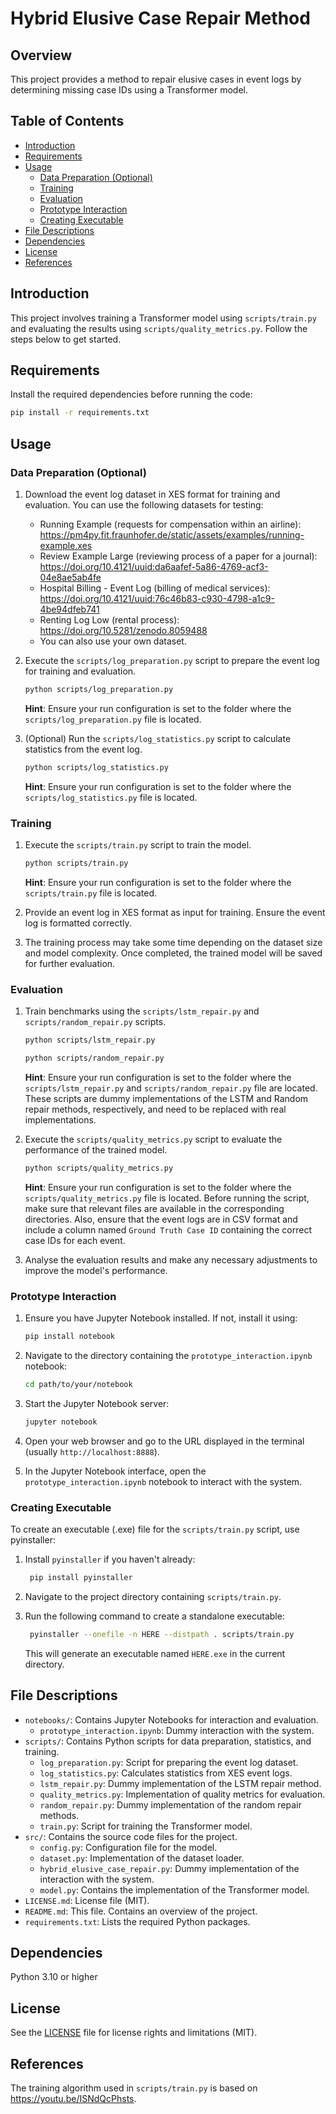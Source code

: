 # Hybrid Elusive Case Repair Method

## Overview

This project provides a method to repair elusive cases in event logs by determining missing case IDs using a
Transformer model.

## Table of Contents

- [Introduction](#introduction)
- [Requirements](#requirements)
- [Usage](#usage)
    - [Data Preparation (Optional)](#data-preparation-optional)
    - [Training](#training)
    - [Evaluation](#evaluation)
    - [Prototype Interaction](#prototype-interaction)
    - [Creating Executable](#creating-executable)
- [File Descriptions](#file-descriptions)
- [Dependencies](#dependencies)
- [License](#license)
- [References](#references)

## Introduction

This project involves training a Transformer model using `scripts/train.py` and evaluating the results using
`scripts/quality_metrics.py`. Follow the steps below to get started.

## Requirements

Install the required dependencies before running the code:

```bash
pip install -r requirements.txt
```

## Usage

### Data Preparation (Optional)

1. Download the event log dataset in XES format for training and evaluation. You can use the following datasets for
   testing:
    - Running Example (requests for compensation within an airline):
      https://pm4py.fit.fraunhofer.de/static/assets/examples/running-example.xes
    - Review Example Large (reviewing process of a paper for a journal):
      https://doi.org/10.4121/uuid:da6aafef-5a86-4769-acf3-04e8ae5ab4fe
    - Hospital Billing - Event Log (billing of medical services):
      https://doi.org/10.4121/uuid:76c46b83-c930-4798-a1c9-4be94dfeb741
    - Renting Log Low (rental process):
      https://doi.org/10.5281/zenodo.8059488
    - You can also use your own dataset.

2. Execute the `scripts/log_preparation.py` script to prepare the event log for training and evaluation.
   ```bash
   python scripts/log_preparation.py
   ```
   **Hint**: Ensure your run configuration is set to the folder where the `scripts/log_preparation.py` file is located.

3. (Optional) Run the `scripts/log_statistics.py` script to calculate statistics from the event log.
   ```bash
   python scripts/log_statistics.py
   ```
   **Hint**: Ensure your run configuration is set to the folder where the `scripts/log_statistics.py` file is located.

### Training

1. Execute the `scripts/train.py` script to train the model.
   ```bash
   python scripts/train.py
   ```
   **Hint**: Ensure your run configuration is set to the folder where the `scripts/train.py` file is located.

2. Provide an event log in XES format as input for training. Ensure the event log is formatted correctly.

3. The training process may take some time depending on the dataset size and model complexity. Once completed, the
   trained model will be saved for further evaluation.

### Evaluation

1. Train benchmarks using the `scripts/lstm_repair.py` and `scripts/random_repair.py` scripts.
   ```bash
   python scripts/lstm_repair.py
   ```
    ```bash
   python scripts/random_repair.py
    ```
   **Hint**: Ensure your run configuration is set to the folder where the `scripts/lstm_repair.py` and
   `scripts/random_repair.py` file are located. These scripts are dummy implementations of the LSTM and Random repair
   methods, respectively, and need to be replaced with real implementations.

2. Execute the `scripts/quality_metrics.py` script to evaluate the performance of the trained model.
   ```bash
   python scripts/quality_metrics.py
   ```
   **Hint**: Ensure your run configuration is set to the folder where the `scripts/quality_metrics.py` file is located.
   Before running the script, make sure that relevant files are available in the corresponding directories. Also,
   ensure that the event logs are in CSV format and include a column named `Ground Truth Case ID` containing the
   correct case IDs for each event.

3. Analyse the evaluation results and make any necessary adjustments to improve the model's performance.

### Prototype Interaction

1. Ensure you have Jupyter Notebook installed. If not, install it using:
    ```bash
    pip install notebook
    ```

2. Navigate to the directory containing the `prototype_interaction.ipynb` notebook:
    ```bash
    cd path/to/your/notebook
    ```

3. Start the Jupyter Notebook server:
    ```bash
    jupyter notebook
    ```

4. Open your web browser and go to the URL displayed in the terminal (usually `http://localhost:8888`).

5. In the Jupyter Notebook interface, open the `prototype_interaction.ipynb` notebook to interact with the system.

### Creating Executable

To create an executable (.exe) file for the `scripts/train.py` script, use pyinstaller:

1. Install `pyinstaller` if you haven't already:
   ```bash
    pip install pyinstaller
   ```

2. Navigate to the project directory containing `scripts/train.py`.

3. Run the following command to create a standalone executable:
   ```bash
    pyinstaller --onefile -n HERE --distpath . scripts/train.py
   ```
   This will generate an executable named `HERE.exe` in the current directory.

## File Descriptions

- `notebooks/`: Contains Jupyter Notebooks for interaction and evaluation.
    - `prototype_interaction.ipynb`: Dummy interaction with the system.
- `scripts/`: Contains Python scripts for data preparation, statistics, and training.
    - `log_preparation.py`: Script for preparing the event log dataset.
    - `log_statistics.py`: Calculates statistics from XES event logs.
    - `lstm_repair.py`: Dummy implementation of the LSTM repair method.
    - `quality_metrics.py`: Implementation of quality metrics for evaluation.
    - `random_repair.py`: Dummy implementation of the random repair methods.
    - `train.py`: Script for training the Transformer model.
- `src/`: Contains the source code files for the project.
    - `config.py`: Configuration file for the model.
    - `dataset.py`: Implementation of the dataset loader.
    - `hybrid_elusive_case_repair.py`: Dummy implementation of the interaction with the system.
    - `model.py`: Contains the implementation of the Transformer model.
- `LICENSE.md`: License file (MIT).
- `README.md`: This file. Contains an overview of the project.
- `requirements.txt`: Lists the required Python packages.

## Dependencies

Python 3.10 or higher

## License

See the [LICENSE](LICENSE.md) file for license rights and limitations (MIT).

## References

The training algorithm used in `scripts/train.py` is based on https://youtu.be/ISNdQcPhsts.

